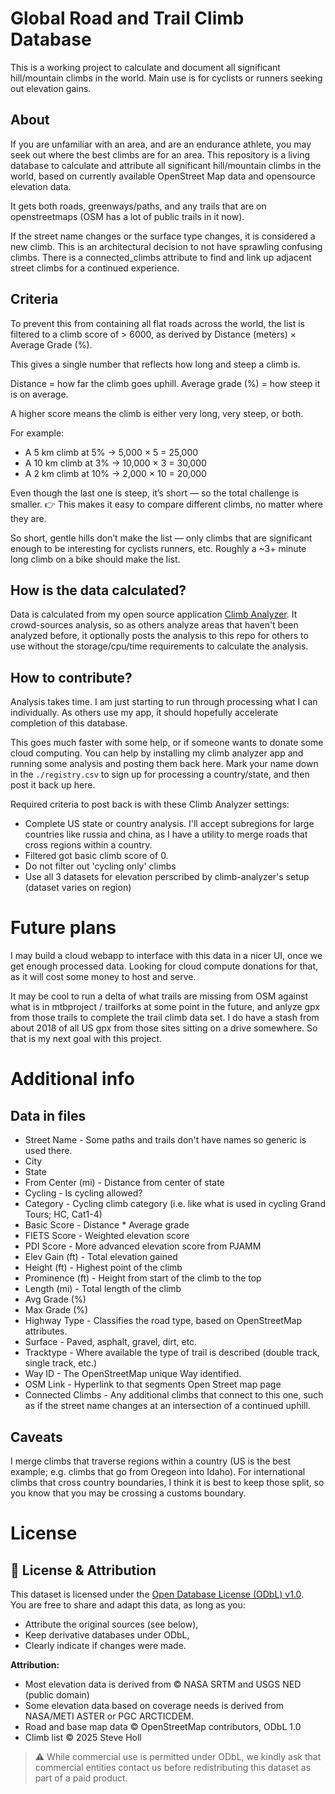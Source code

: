 # Global Road and Trail Climb Database
This is a working project to calculate and document all significant hill/mountain climbs in the world. Main use is for cyclists or runners seeking out elevation gains.

## About
If you are unfamiliar with an area, and are an endurance athlete, you may seek out where the best climbs are for an area. This repository is a living database to calculate and attribute all significant hill/mountain climbs in the world, based on currently available OpenStreet Map data and opensource elevation data.

It gets both roads, greenways/paths, and any trails that are on openstreetmaps (OSM has a lot of public trails in it now).

If the street name changes or the surface type changes, it is considered a new climb. This is an architectural decision to not have sprawling confusing climbs. There is a connected_climbs attribute to find and link up adjacent street climbs for a continued experience.

## Criteria
To prevent this from containing all flat roads across the world, the list is filtered to a climb score of > 6000, as derived by Distance (meters) × Average Grade (%).

This gives a single number that reflects how long and steep a climb is.

Distance = how far the climb goes uphill.
Average grade (%) = how steep it is on average.

A higher score means the climb is either very long, very steep, or both.

For example:
* A 5 km climb at 5% → 5,000 × 5 = 25,000
* A 10 km climb at 3% → 10,000 × 3 = 30,000
* A 2 km climb at 10% → 2,000 × 10 = 20,000

Even though the last one is steep, it’s short — so the total challenge is smaller.
👉 This makes it easy to compare different climbs, no matter where they are.

So short, gentle hills don’t make the list — only climbs that are significant enough to be interesting for cyclists runners, etc. Roughly a ~3+ minute long climb on a bike should make the list.

## How is the data calculated?
Data is calculated from my open source application [Climb Analyzer](https://github.com/stevehollx/climb-analyzer/tree/main). It crowd-sources analysis, so as others analyze areas that haven't been analyzed before, it optionally posts the analysis to this repo for others to use without the storage/cpu/time requirements to calculate the analysis.

## How to contribute?
Analysis takes time. I am just starting to run through processing what I can individually. As others use my app, it should hopefully accelerate completion of this database.

This goes much faster with some help, or if someone wants to donate some cloud computing. You can help by installing my climb analyzer app and running some analysis and posting them back here. Mark your name down in the `./registry.csv` to sign up for processing a country/state, and then post it back up here.

Required criteria to post back is with these Climb Analyzer settings:
* Complete US state or country analysis. I'll accept subregions for large countries like russia and china, as I have a utility to merge roads that cross regions within a country.
* Filtered got basic climb score of 0.
* Do not filter out 'cycling only' climbs
* Use all 3 datasets for elevation perscribed by climb-analyzer's setup (dataset varies on region)

# Future plans
I may build a cloud webapp to interface with this data in a nicer UI, once we get enough processed data. Looking for cloud compute donations for that, as it will cost some money to host and serve.

It may be cool to run a delta of what trails are missing from OSM against what is in mtbproject / trailforks at some point in the future, and anlyze gpx from those trails to complete the trail climb data set. I do have a stash from about 2018 of all US gpx from those sites sitting on a drive somewhere. So that is my next goal with this project.

# Additional info
## Data in files
* Street Name - Some paths and trails don't have names so generic is used there.
* City
* State
* From Center (mi) - Distance from center of state
* Cycling - Is cycling allowed?
* Category - Cycling climb category (i.e. like what is used in cycling Grand Tours; HC, Cat1-4)
* Basic Score - Distance * Average grade
* FIETS Score - Weighted elevation score
* PDI Score - More advanced elevation score from PJAMM
* Elev Gain (ft) - Total elevation gained
* Height (ft) - Highest point of the climb
* Prominence (ft) - Height from start of the climb to the top
* Length (mi) - Total length of the climb
* Avg Grade (%)
* Max Grade (%)
* Highway Type - Classifies the road type, based on OpenStreetMap attributes.
* Surface - Paved, asphalt, gravel, dirt, etc.
* Tracktype - Where available the type of trail is described (double track, single track, etc.)
* Way ID - The OpenStreetMap unique Way identified.
* OSM Link - Hyperlink to that segments Open Street map page
* Connected Climbs - Any additional climbs that connect to this one, such as if the street name changes at an intersection of a continued uphill.

## Caveats
I merge climbs that traverse regions within a country (US is the best example; e.g. climbs that go from Oregeon into Idaho). For international climbs that cross country boundaries, I think it is best to keep those split, so you know that you may be crossing a customs boundary.

# License
## 📝 License & Attribution

This dataset is licensed under the [Open Database License (ODbL) v1.0](./LICENSE).  
You are free to share and adapt this data, as long as you:
- Attribute the original sources (see below),
- Keep derivative databases under ODbL,
- Clearly indicate if changes were made.

**Attribution:**  
- Most elevation data is derived from © NASA SRTM and USGS NED (public domain)
- Some elevation data based on coverage needs is derived from NASA/METI ASTER or PGC ARCTICDEM.
- Road and base map data © OpenStreetMap contributors, ODbL 1.0  
- Climb list © 2025 Steve Holl

> ⚠️ While commercial use is permitted under ODbL, we kindly ask that commercial entities
> contact us before redistributing this dataset as part of a paid product.

